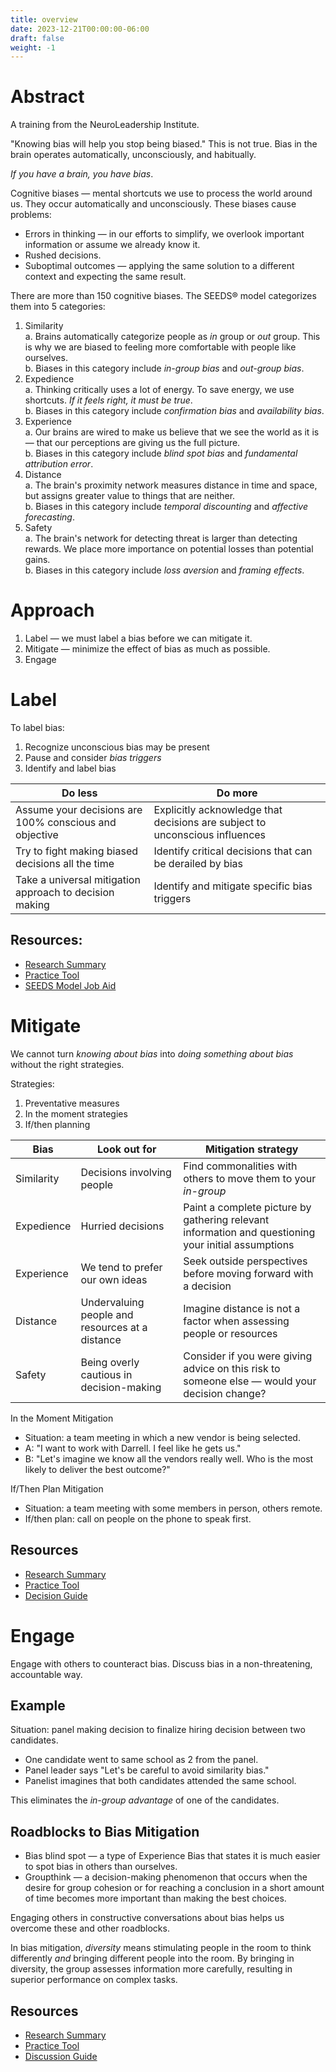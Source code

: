 ```yaml
---
title: overview
date: 2023-12-21T00:00:00-06:00
draft: false
weight: -1
---
```


# Abstract
A training from the NeuroLeadership Institute.  

"Knowing bias will help you stop being biased." This is not true.  Bias in the brain operates automatically, unconsciously, and habitually. 

*If you have a brain, you have bias*.

Cognitive biases — mental shortcuts we use to process the world around us. They occur automatically and unconsciously.  These biases cause problems:
* Errors in thinking — in our efforts to simplify, we overlook important information or assume we already know it.
* Rushed decisions.
* Suboptimal outcomes — applying the same solution to a different context and expecting the same result.

There are more than 150 cognitive biases.  The SEEDS&reg; model categorizes them into 5 categories:
1. Similarity  
   a. Brains automatically categorize people as *in* group or *out* group. This is why we are biased to feeling more comfortable with people like ourselves.  
   b. Biases in this category include *in-group bias* and *out-group bias*.
2. Expedience  
   a. Thinking critically uses a lot of energy. To save energy, we use shortcuts. *If it feels right, it must be true*.  
   b. Biases in this category include *confirmation bias* and *availability bias*.  
3. Experience  
   a. Our brains are wired to make us believe that we see the world as it is — that our perceptions are giving us the full picture.  
   b. Biases in this category include *blind spot bias* and *fundamental attribution error*.  
4. Distance  
   a. The brain's proximity network measures distance in time and space, but assigns greater value to things that are neither.  
   b. Biases in this category include *temporal discounting* and *affective forecasting*.  
5. Safety  
   a. The brain's network for detecting threat is larger than detecting rewards.  We place more importance on potential losses than potential gains.   
   b. Biases in this category include *loss aversion* and *framing effects*.  

# Approach
1. Label — we must label a bias before we can mitigate it.
2. Mitigate — minimize the effect of bias as much as possible.
3. Engage

# Label
To label bias:
1. Recognize unconscious bias may be present
2. Pause and consider *bias triggers*
3. Identify and label bias

| Do less                                                 | Do more                                                                     |
| ------------------------------------------------------- | --------------------------------------------------------------------------- |
| Assume your decisions are 100% conscious and objective  | Explicitly acknowledge that decisions are subject to unconscious influences |
| Try to fight making biased decisions all the time       | Identify critical decisions that can be derailed by bias                    |
| Take a universal mitigation approach to decision making | Identify and mitigate specific bias triggers                                |

## Resources:  
- [Research Summary](../DECIDE%20M1%20Label%20Bias%20Research%20Summary.pdf)  
- [Practice Tool](../DECIDE%20M1%20Label%20Bias%20Practice%20Tool.pdf)  
- [SEEDS Model Job Aid](../DECIDE%20The%20SEEDS%20Model%20Job%20Aid.pdf)  

# Mitigate
We cannot turn *knowing about bias* into *doing something about bias* without the right strategies.

Strategies:
1. Preventative measures
2. In the moment strategies
3. If/then planning

| Bias       | Look out for                                    | Mitigation strategy                                                                                 |
| ---------- | ----------------------------------------------- | --------------------------------------------------------------------------------------------------- |
| Similarity | Decisions involving people                      | Find commonalities with others to move them to your *in-group*                                      |
| Expedience | Hurried decisions                               | Paint a complete picture by gathering relevant information and questioning your initial assumptions |
| Experience | We tend to prefer our own ideas                 | Seek outside perspectives before moving forward with a decision                                     |
| Distance   | Undervaluing people and resources at a distance | Imagine distance is not a factor when assessing people or resources                                 |
| Safety     | Being overly cautious in decision-making        | Consider if you were giving advice on this risk to someone else — would your decision change?       |

In the Moment Mitigation
- Situation: a team meeting in which a new vendor is being selected.
- A: "I want to work with Darrell. I feel like he gets us."  
- B: "Let's imagine we know all the vendors really well. Who is the most likely to deliver the best outcome?"

If/Then Plan Mitigation
- Situation: a team meeting with some members in person, others remote.
- If/then plan: call on people on the phone to speak first.

## Resources
- [Research Summary](../DECIDE%20M2%20Mitigate%20Bias%20Research%20Summary.pdf)
- [Practice Tool](../DECIDE%20M1%20Label%20Bias%20Practice%20Tool.pdf)
- [Decision Guide](../DECIDE%20Mitigate%20Bias%20Decision%20Guide.pdf)

# Engage
Engage with others to counteract bias. Discuss bias in a non-threatening, accountable way.

## Example
Situation: panel making decision to finalize hiring decision between two candidates.
- One candidate went to same school as 2 from the panel.
- Panel leader says "Let's be careful to avoid similarity bias."
- Panelist imagines that both candidates attended the same school.

This eliminates the *in-group advantage* of one of the candidates.

## Roadblocks to Bias Mitigation
- Bias blind spot — a type of Experience Bias that states it is much easier to spot bias in others than ourselves.  
- Groupthink — a decision-making phenomenon that occurs when the desire for group cohesion or for reaching a conclusion in a short amount of time
becomes more important than making the best choices. 

Engaging others in constructive conversations about bias helps us overcome these and other roadblocks.

In bias mitigation, *diversity* means stimulating people in the room to think differently *and* bringing different people into the room. By bringing 
in diversity, the group assesses information more carefully, resulting in superior performance on complex tasks.

## Resources
- [Research Summary](../DECIDE%20M3%20Engage%20Others%20Research%20Summary.pdf)
- [Practice Tool](../DECIDE%20M3%20Engage%20Others%20Practice%20Tool.pdf)
- [Discussion Guide](../DECIDE%20Discuss%20Bias%20Guide.pdf)
